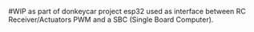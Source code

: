 #WIP
as part of donkeycar project
esp32 used as interface between RC Receiver/Actuators PWM and a SBC (Single Board Computer).
